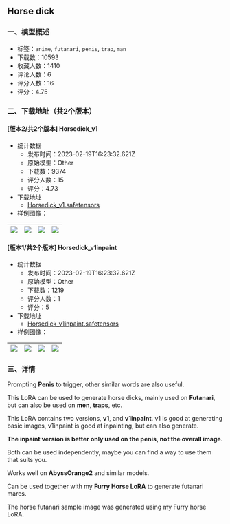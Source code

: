 ## Horse dick
### 一、模型概述

- 标签：`anime`, `futanari`, `penis`, `trap`, `man`
- 下载数：10593
- 收藏人数：1410
- 评论人数：6
- 评分人数：16
- 评分：4.75

### 二、下载地址（共2个版本）

#### [版本2/共2个版本] Horsedick_v1

- 统计数据
  - 发布时间：2023-02-19T16:23:32.621Z
  - 原始模型：Other
  - 下载数：9374
  - 评分人数：15
  - 评分：4.73
- 下载地址
  - [Horsedick_v1.safetensors](https://civitai.com/api/download/models/12663)
- 样例图像：

| <img src="https://image.civitai.com/xG1nkqKTMzGDvpLrqFT7WA/a467b399-28da-4de0-6ea2-f2bb124e7c00/width=450/122287.jpeg" /> | <img src="https://image.civitai.com/xG1nkqKTMzGDvpLrqFT7WA/46eb4388-9533-4e90-51fc-89364774c800/width=450/122296.jpeg" /> | <img src="https://image.civitai.com/xG1nkqKTMzGDvpLrqFT7WA/1017e488-08fb-4af1-861c-8549cabd5600/width=450/122295.jpeg" /> | <img src="https://image.civitai.com/xG1nkqKTMzGDvpLrqFT7WA/fabcbe52-054d-480e-e1b6-d882c8e5f800/width=450/122294.jpeg" /> |
| ---- | ---- | ---- | ---- |

#### [版本1/共2个版本] Horsedick_v1inpaint

- 统计数据
  - 发布时间：2023-02-19T16:23:32.621Z
  - 原始模型：Other
  - 下载数：1219
  - 评分人数：1
  - 评分：5
- 下载地址
  - [Horsedick_v1inpaint.safetensors](https://civitai.com/api/download/models/12664)
- 样例图像：

| <img src="https://image.civitai.com/xG1nkqKTMzGDvpLrqFT7WA/de6d3f3a-e1a8-4b98-4936-f89718f7a200/width=450/122306.jpeg" /> | <img src="https://image.civitai.com/xG1nkqKTMzGDvpLrqFT7WA/51459d6a-0864-4bf7-24bf-ce1a2bd58e00/width=450/122305.jpeg" /> | <img src="https://image.civitai.com/xG1nkqKTMzGDvpLrqFT7WA/654a7417-83dd-4a51-eeba-1179aeb90e00/width=450/122304.jpeg" /> | <img src="https://image.civitai.com/xG1nkqKTMzGDvpLrqFT7WA/09e669d3-1c5e-4956-7bb6-e1a5a15c3800/width=450/122303.jpeg" /> |
| ---- | ---- | ---- | ---- |


### 三、详情
<p>Prompting <strong>Penis</strong> to trigger, other similar words are also useful.</p><p>This LoRA can be used to generate horse dicks, mainly used on <strong>Futanari</strong>, but can also be used on <strong>men</strong>, <strong>traps</strong>, etc.<br /></p><p>This LoRA contains two versions, <strong>v1</strong>, and <strong>v1inpaint</strong>. v1 is good at generating basic images, v1inpaint is good at inpainting, but can also generate.</p><p><strong>The inpaint version is better only used on the penis, not the overall image.</strong><br /></p><p>Both can be used independently, maybe you can find a way to use them that suits you.</p><p>Works well on <strong>AbyssOrange2</strong> and similar models.<br /></p><p>Can be used together with my <strong>Furry Horse LoRA</strong> to generate futanari mares.</p><p>The horse futanari sample image was generated using my Furry horse LoRA.</p>